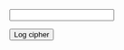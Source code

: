 <input type="text" id="cipher">

<button onclick="logCipher()">Log cipher</button>


<script>
    function logCipher() {
         //get user id from cookie (need id to delete user)
    var getUrl = "https://crimebusters.tk/api/person/findEmail";

    var getOptions = {
      method: 'GET', 
      mode: 'cors', 
      cache: 'default', 
      credentials: 'include', 
      headers: {
        'Content-Type': 'application/json',
      },
    };

    fetch(getUrl, getOptions)
    .then(response => {
        //error message
        if (!response.ok) {
            const errorMsg = 'Login error: ' + response.status;
            console.log(errorMsg);
            return;
        }

        //if success
        console.log("User id successfully obtained");

        response.json().then(data => {
            console.log(data);

            //get id and email from cookie
            var id = data.id;
            var email = data.email; 

            console.log("id: " + id);


            var baseurl = "https://crimebusters.tk"
       
            // Authenticate endpoint
            const login_url = baseurl + '/api/person/log';

            const body = {
                email: email,
                log: document.getElementById("cipher").value,
                userId: id
            };

        

            // Set Headers to support cross origin
            //IMPORTANT!!!!!!! TO SUCCESSFULLY POST, YOU NEED TO REMOVE
            // credentials:'include'
            const requestOptions = {
                method: 'POST',
                mode: 'cors', // no-cors, *cors, same-origin
                cache: 'no-cache', // *default, no-cache, reload, force-cache, only-if-cached
                //credentials: 'include', // include, *same-origin, omit
                body: JSON.stringify(body),
                headers: {
                    "content-type": "application/json"
                },
            };

        
                fetch(login_url, requestOptions)
                .then(response => {
                    // trap error response from Web API
                    if (!response.ok) {
                        const errorMsg = 'Login error: ' + response.status;
                        console.log(errorMsg);
                    
                        return;
                    }

                    console.log("Log success");

                })

         
        })
    })







        

    }
</script>